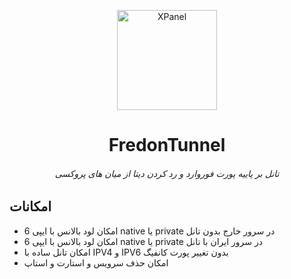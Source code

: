 <p align="center">
<picture>
<img width="160" height="160"  alt="XPanel" src="https://github.com/iPmartNetwork/iPmart-SSH/blob/main/images/logo.png">
</picture>
  </p> 
<p align="center">
<h1 align="center"/>FredonTunnel</h1>
<h6 align="center">تانل بر پاییه پورت فوروارد و رد کردن دیتا از میان های پروکسی <h6>
</p>

## امکانات 

  - امکان لود بالانس با ایپی 6 native یا private در سرور خارج بدون تانل
  - امکان لود بالانس با ایپی 6 native یا private در سرور ایران با تانل
- امکان تانل ساده با IPV4 و IPV6 بدون تغییر پورت کانفیگ
- امکان حذف سرویس و استارت و استاپ
